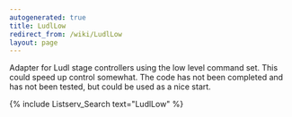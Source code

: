 ```yaml
---
autogenerated: true
title: LudlLow
redirect_from: /wiki/LudlLow
layout: page
---
```


Adapter for Ludl stage controllers using the low level command set. This
could speed up control somewhat. The code has not been completed and has
not been tested, but could be used as a nice start.

{% include Listserv_Search text="LudlLow" %}

